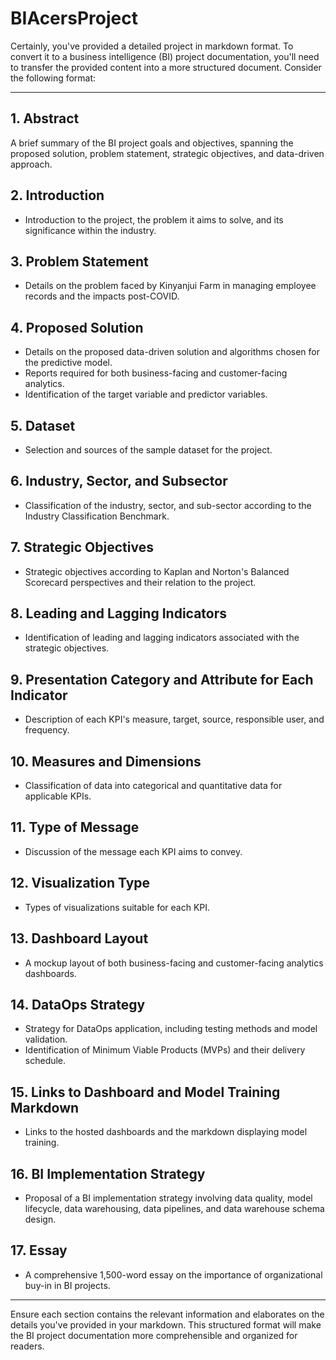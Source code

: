 # BIAcersProject

Certainly, you've provided a detailed project in markdown format. To convert it to a business intelligence (BI) project documentation, you'll need to transfer the provided content into a more structured document. Consider the following format:

---

## **1. Abstract**

A brief summary of the BI project goals and objectives, spanning the proposed solution, problem statement, strategic objectives, and data-driven approach.

## **2. Introduction**
  - Introduction to the project, the problem it aims to solve, and its significance within the industry.

## **3. Problem Statement**
  - Details on the problem faced by Kinyanjui Farm in managing employee records and the impacts post-COVID.

## **4. Proposed Solution**
  - Details on the proposed data-driven solution and algorithms chosen for the predictive model.
  - Reports required for both business-facing and customer-facing analytics.
  - Identification of the target variable and predictor variables.

## **5. Dataset**
  - Selection and sources of the sample dataset for the project.

## **6. Industry, Sector, and Subsector**
  - Classification of the industry, sector, and sub-sector according to the Industry Classification Benchmark.

## **7. Strategic Objectives**
  - Strategic objectives according to Kaplan and Norton's Balanced Scorecard perspectives and their relation to the project.

## **8. Leading and Lagging Indicators**
  - Identification of leading and lagging indicators associated with the strategic objectives.

## **9. Presentation Category and Attribute for Each Indicator**
  - Description of each KPI's measure, target, source, responsible user, and frequency.

## **10. Measures and Dimensions**
  - Classification of data into categorical and quantitative data for applicable KPIs.

## **11. Type of Message**
  - Discussion of the message each KPI aims to convey.

## **12. Visualization Type**
  - Types of visualizations suitable for each KPI.

## **13. Dashboard Layout**
  - A mockup layout of both business-facing and customer-facing analytics dashboards.

## **14. DataOps Strategy**
  - Strategy for DataOps application, including testing methods and model validation.
  - Identification of Minimum Viable Products (MVPs) and their delivery schedule.

## **15. Links to Dashboard and Model Training Markdown**
  - Links to the hosted dashboards and the markdown displaying model training.

## **16. BI Implementation Strategy**
  - Proposal of a BI implementation strategy involving data quality, model lifecycle, data warehousing, data pipelines, and data warehouse schema design.

## **17. Essay**
  - A comprehensive 1,500-word essay on the importance of organizational buy-in in BI projects.

---

Ensure each section contains the relevant information and elaborates on the details you've provided in your markdown. This structured format will make the BI project documentation more comprehensible and organized for readers.
